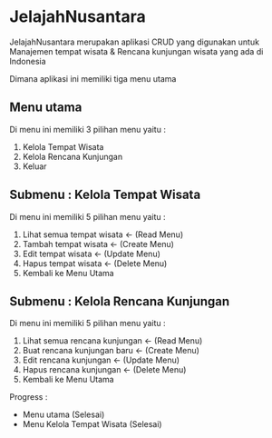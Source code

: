 # JelajahNusantara
JelajahNusantara merupakan aplikasi CRUD yang digunakan untuk Manajemen tempat wisata &amp; Rencana kunjungan wisata yang ada di Indonesia

Dimana aplikasi ini memiliki tiga menu utama

## Menu utama
Di menu ini memiliki 3 pilihan menu yaitu :
1. Kelola Tempat Wisata
2. Kelola Rencana Kunjungan
3. Keluar

## Submenu : Kelola Tempat Wisata
Di menu ini memiliki 5 pilihan menu yaitu :
1. Lihat semua tempat wisata       ← (Read Menu)
2. Tambah tempat wisata            ← (Create Menu)
3. Edit tempat wisata              ← (Update Menu)
4. Hapus tempat wisata             ← (Delete Menu)
5. Kembali ke Menu Utama

## Submenu : Kelola Rencana Kunjungan
Di menu ini memiliki 5 pilihan menu yaitu :
1. Lihat semua rencana kunjungan   ← (Read Menu)
2. Buat rencana kunjungan baru     ← (Create Menu)
3. Edit rencana kunjungan          ← (Update Menu)
4. Hapus rencana kunjungan         ← (Delete Menu)
5. Kembali ke Menu Utama

Progress :
- Menu utama (Selesai)
- Menu Kelola Tempat Wisata (Selesai)
